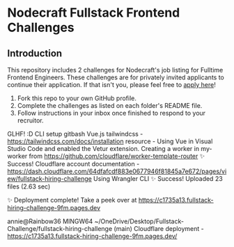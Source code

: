 # Nodecraft Fullstack Frontend Challenges

## Introduction
This repository includes 2 challenges for Nodecraft's job listing for Fulltime Frontend Engineers. These challenges are for privately invited applicants to continue their application. If that isn't you, please feel free to [apply here](https://jobs.nodecraft.com)!

1. Fork this repo to your own GitHub profile.
2. Complete the challenges as listed on each folder's README file.
3. Follow instructions in your inbox once finished to respond to your recruitor.

GLHF! :D
CLI setup gitbash Vue.js
tailwindcss - https://tailwindcss.com/docs/installation
resource - Using Vue in Visual Studio Code and enabled the Vetur extension.
Creating a worker in my-worker from https://github.com/cloudflare/worker-template-router
✨ Success!
Cloudflare account documentation - https://dash.cloudflare.com/64dfafcdf883e0677946f81845a7e672/pages/view/fullstack-hiring-challenge
Using Wrangler CLI
✨ Success! Uploaded 23 files (2.63 sec)

✨ Deployment complete! Take a peek over at https://c1735a13.fullstack-hiring-challenge-9fm.pages.dev

annie@Rainbow36 MINGW64 ~/OneDrive/Desktop/Fullstack-Challenge/fullstack-hiring-challenge (main)
Cloudflare deployment - https://c1735a13.fullstack-hiring-challenge-9fm.pages.dev/
